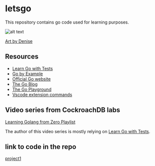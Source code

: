 # letsgo

This repository contains go code used for learning purposes.

![alt text](https://gblobscdn.gitbook.com/assets%2F-L9Tqx5WSaiE4u24Pk05%2F-LmyGcIwYFqlc-kxzIGZ%2F-LXAJRSbtm02phRcFvU4%2Fred-green-blue-gophers-smaller.png?alt=media)

[Art by Denise](https://twitter.com/deniseyu21)

## Resources

- [Learn Go with Tests](https://quii.gitbook.io/learn-go-with-tests/)
- [Go by Example](https://gobyexample.com/)
- [Official Go website](https://golang.org/)
- [The Go Blog](https://blog.golang.org/)
- [The Go Playground](https://play.golang.org/)
- [Vscode extension commands](https://github.com/golang/vscode-go/blob/master/docs/commands.md#commands)

## Video series from CockroachDB labs

[Learning Golang from Zero Playlist](https://www.youtube.com/playlist?list=PL_QaflmEF2e8O4N3mwjFkul_BNpxgO9K_)

The author of this video series is mostly relying on [Learn Go with Tests](https://quii.gitbook.io/learn-go-with-tests/).

## link to code in the repo

[project1](./project_1/go.mod)

